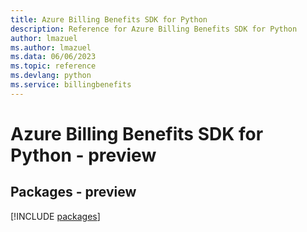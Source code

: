 ```yaml
---
title: Azure Billing Benefits SDK for Python
description: Reference for Azure Billing Benefits SDK for Python
author: lmazuel
ms.author: lmazuel
ms.data: 06/06/2023
ms.topic: reference
ms.devlang: python
ms.service: billingbenefits
---
```

# Azure Billing Benefits SDK for Python - preview
## Packages - preview
[!INCLUDE [packages](billing-benefits-index.md)]